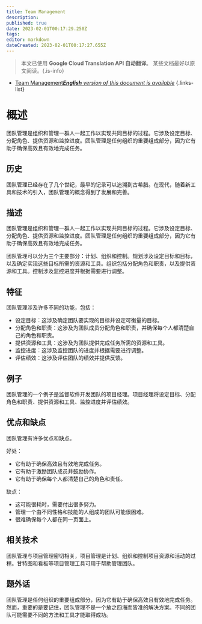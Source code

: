 ```yaml
---
title: Team Management
description: 
published: true
date: 2023-02-01T00:17:29.250Z
tags: 
editor: markdown
dateCreated: 2023-02-01T00:17:27.655Z
---
```


> 本文已使用 **Google Cloud Translation API 自动翻译**。
某些文档最好以原文阅读。{.is-info}

- [Team Management***English** version of this document is available*](/en/Knowledge-base/Dictionary/team-management)
{.links-list}


# 概述
团队管理是组织和管理一群人一起工作以实现共同目标的过程。它涉及设定目标、分配角色、提供资源和监控进度。团队管理是任何组织的重要组成部分，因为它有助于确保高效且有效地完成任务。

## 历史
团队管理已经存在了几个世纪，最早的记录可以追溯到古希腊。在现代，随着新工具和技术的引入，团队管理的概念得到了发展和完善。

## 描述
团队管理是组织和管理一群人一起工作以实现共同目标的过程。它涉及设定目标、分配角色、提供资源和监控进度。团队管理是任何组织的重要组成部分，因为它有助于确保高效且有效地完成任务。

团队管理可以分为三个主要部分：计划、组织和控制。规划涉及设定目标和目标，以及确定实现这些目标所需的资源和工具。组织包括分配角色和职责，以及提供资源和工具。控制涉及监控进度并根据需要进行调整。

## 特征
团队管理涉及许多不同的功能，包括：

- 设定目标：这涉及确定团队要实现的目标并设定可衡量的目标。
- 分配角色和职责：这涉及为团队成员分配角色和职责，并确保每个人都清楚自己的角色和职责。
- 提供资源和工具：这涉及为团队提供完成任务所需的资源和工具。
- 监控进度：这涉及监控团队的进度并根据需要进行调整。
- 评估绩效：这涉及评估团队的绩效并提供反馈。

## 例子
团队管理的一个例子是监督软件开发团队的项目经理。项目经理将设定目标、分配角色和职责、提供资源和工具、监控进度并评估绩效。

## 优点和缺点
团队管理有许多优点和缺点。

好处：
- 它有助于确保高效且有效地完成任务。
- 它有助于激励团队成员并鼓励协作。
- 它有助于确保每个人都清楚自己的角色和责任。

缺点：
- 这可能很耗时，需要付出很多努力。
- 管理一个由不同性格和技能的人组成的团队可能很困难。
- 很难确保每个人都在同一页面上。

## 相关技术
团队管理与项目管理密切相关，项目管理是计划、组织和控制项目资源和活动的过程。甘特图和看板等项目管理工具可用于帮助管理团队。

## 题外话
团队管理是任何组织的重要组成部分，因为它有助于确保高效且有效地完成任务。然而，重要的是要记住，团队管理不是一个放之四海而皆准的解决方案。不同的团队可能需要不同的方法和工具才能取得成功。